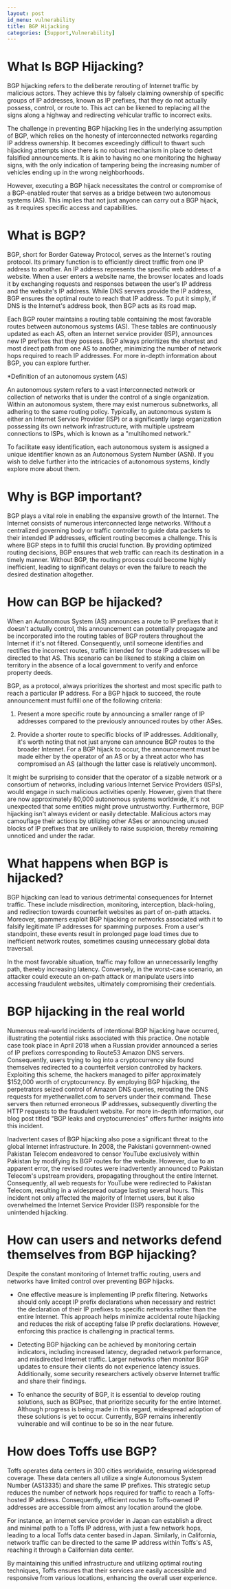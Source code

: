 ```yaml
---
layout: post
id_menu: vulnerability
title: BGP Hijacking
categories: [Support,Vulnerability]
---
```

# What Is BGP Hijacking?
BGP hijacking refers to the deliberate rerouting of Internet traffic by malicious actors. They achieve this by falsely claiming ownership of specific groups of IP addresses, known as IP prefixes, that they do not actually possess, control, or route to. This act can be likened to replacing all the signs along a highway and redirecting vehicular traffic to incorrect exits.

The challenge in preventing BGP hijacking lies in the underlying assumption of BGP, which relies on the honesty of interconnected networks regarding IP address ownership. It becomes exceedingly difficult to thwart such hijacking attempts since there is no robust mechanism in place to detect falsified announcements. It is akin to having no one monitoring the highway signs, with the only indication of tampering being the increasing number of vehicles ending up in the wrong neighborhoods.

However, executing a BGP hijack necessitates the control or compromise of a BGP-enabled router that serves as a bridge between two autonomous systems (AS). This implies that not just anyone can carry out a BGP hijack, as it requires specific access and capabilities.

# What is BGP?
BGP, short for Border Gateway Protocol, serves as the Internet's routing protocol. Its primary function is to efficiently direct traffic from one IP address to another. An IP address represents the specific web address of a website. When a user enters a website name, the browser locates and loads it by exchanging requests and responses between the user's IP address and the website's IP address. While DNS servers provide the IP address, BGP ensures the optimal route to reach that IP address. To put it simply, if DNS is the Internet's address book, then BGP acts as its road map.

Each BGP router maintains a routing table containing the most favorable routes between autonomous systems (AS). These tables are continuously updated as each AS, often an Internet service provider (ISP), announces new IP prefixes that they possess. BGP always prioritizes the shortest and most direct path from one AS to another, minimizing the number of network hops required to reach IP addresses. For more in-depth information about BGP, you can explore further.

*Definition of an autonomous system (AS)

An autonomous system refers to a vast interconnected network or collection of networks that is under the control of a single organization. Within an autonomous system, there may exist numerous subnetworks, all adhering to the same routing policy. Typically, an autonomous system is either an Internet Service Provider (ISP) or a significantly large organization possessing its own network infrastructure, with multiple upstream connections to ISPs, which is known as a "multihomed network."

To facilitate easy identification, each autonomous system is assigned a unique identifier known as an Autonomous System Number (ASN). If you wish to delve further into the intricacies of autonomous systems, kindly explore more about them.

# Why is BGP important?
BGP plays a vital role in enabling the expansive growth of the Internet. The Internet consists of numerous interconnected large networks. Without a centralized governing body or traffic controller to guide data packets to their intended IP addresses, efficient routing becomes a challenge. This is where BGP steps in to fulfill this crucial function. By providing optimized routing decisions, BGP ensures that web traffic can reach its destination in a timely manner. Without BGP, the routing process could become highly inefficient, leading to significant delays or even the failure to reach the desired destination altogether.

# How can BGP be hijacked?
When an Autonomous System (AS) announces a route to IP prefixes that it doesn't actually control, this announcement can potentially propagate and be incorporated into the routing tables of BGP routers throughout the Internet if it's not filtered. Consequently, until someone identifies and rectifies the incorrect routes, traffic intended for those IP addresses will be directed to that AS. This scenario can be likened to staking a claim on territory in the absence of a local government to verify and enforce property deeds.

BGP, as a protocol, always prioritizes the shortest and most specific path to reach a particular IP address. For a BGP hijack to succeed, the route announcement must fulfill one of the following criteria:

1. Present a more specific route by announcing a smaller range of IP addresses compared to the previously announced routes by other ASes.

2. Provide a shorter route to specific blocks of IP addresses. Additionally, it's worth noting that not just anyone can announce BGP routes to the broader Internet. For a BGP hijack to occur, the announcement must be made either by the operator of an AS or by a threat actor who has compromised an AS (although the latter case is relatively uncommon).


It might be surprising to consider that the operator of a sizable network or a consortium of networks, including various Internet Service Providers (ISPs), would engage in such malicious activities openly. However, given that there are now approximately 80,000 autonomous systems worldwide, it's not unexpected that some entities might prove untrustworthy. Furthermore, BGP hijacking isn't always evident or easily detectable. Malicious actors may camouflage their actions by utilizing other ASes or announcing unused blocks of IP prefixes that are unlikely to raise suspicion, thereby remaining unnoticed and under the radar.

# What happens when BGP is hijacked?
BGP hijacking can lead to various detrimental consequences for Internet traffic. These include misdirection, monitoring, interception, black-holing, and redirection towards counterfeit websites as part of on-path attacks. Moreover, spammers exploit BGP hijacking or networks associated with it to falsify legitimate IP addresses for spamming purposes. From a user's standpoint, these events result in prolonged page load times due to inefficient network routes, sometimes causing unnecessary global data traversal.

In the most favorable situation, traffic may follow an unnecessarily lengthy path, thereby increasing latency. Conversely, in the worst-case scenario, an attacker could execute an on-path attack or manipulate users into accessing fraudulent websites, ultimately compromising their credentials.

# BGP hijacking in the real world
Numerous real-world incidents of intentional BGP hijacking have occurred, illustrating the potential risks associated with this practice. One notable case took place in April 2018 when a Russian provider announced a series of IP prefixes corresponding to Route53 Amazon DNS servers. Consequently, users trying to log into a cryptocurrency site found themselves redirected to a counterfeit version controlled by hackers. Exploiting this scheme, the hackers managed to pilfer approximately $152,000 worth of cryptocurrency. By employing BGP hijacking, the perpetrators seized control of Amazon DNS queries, rerouting the DNS requests for myetherwallet.com to servers under their command. These servers then returned erroneous IP addresses, subsequently diverting the HTTP requests to the fraudulent website. For more in-depth information, our blog post titled "BGP leaks and cryptocurrencies" offers further insights into this incident.

Inadvertent cases of BGP hijacking also pose a significant threat to the global Internet infrastructure. In 2008, the Pakistani government-owned Pakistan Telecom endeavored to censor YouTube exclusively within Pakistan by modifying its BGP routes for the website. However, due to an apparent error, the revised routes were inadvertently announced to Pakistan Telecom's upstream providers, propagating throughout the entire Internet. Consequently, all web requests for YouTube were redirected to Pakistan Telecom, resulting in a widespread outage lasting several hours. This incident not only affected the majority of Internet users, but it also overwhelmed the Internet Service Provider (ISP) responsible for the unintended hijacking.

# How can users and networks defend themselves from BGP hijacking?
Despite the constant monitoring of Internet traffic routing, users and networks have limited control over preventing BGP hijacks.

* One effective measure is implementing IP prefix filtering. Networks should only accept IP prefix declarations when necessary and restrict the declaration of their IP prefixes to specific networks rather than the entire Internet. This approach helps minimize accidental route hijacking and reduces the risk of accepting false IP prefix declarations. However, enforcing this practice is challenging in practical terms.

* Detecting BGP hijacking can be achieved by monitoring certain indicators, including increased latency, degraded network performance, and misdirected Internet traffic. Larger networks often monitor BGP updates to ensure their clients do not experience latency issues. Additionally, some security researchers actively observe Internet traffic and share their findings.

* To enhance the security of BGP, it is essential to develop routing solutions, such as BGPsec, that prioritize security for the entire Internet. Although progress is being made in this regard, widespread adoption of these solutions is yet to occur. Currently, BGP remains inherently vulnerable and will continue to be so in the near future.

# How does Toffs use BGP?
Toffs operates data centers in 300 cities worldwide, ensuring widespread coverage. These data centers all utilize a single Autonomous System Number (AS13335) and share the same IP prefixes. This strategic setup reduces the number of network hops required for traffic to reach a Toffs-hosted IP address. Consequently, efficient routes to Toffs-owned IP addresses are accessible from almost any location around the globe.

For instance, an internet service provider in Japan can establish a direct and minimal path to a Toffs IP address, with just a few network hops, leading to a local Toffs data center based in Japan. Similarly, in California, network traffic can be directed to the same IP address within Toffs's AS, reaching it through a Californian data center.

By maintaining this unified infrastructure and utilizing optimal routing techniques, Toffs ensures that their services are easily accessible and responsive from various locations, enhancing the overall user experience.